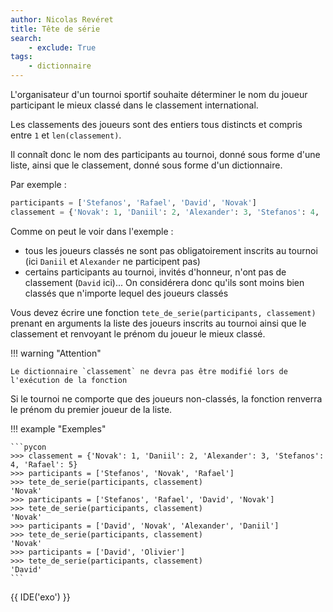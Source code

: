 ```yaml
---
author: Nicolas Revéret
title: Tête de série
search:
    - exclude: True
tags:
    - dictionnaire
---
```

L'organisateur d'un tournoi sportif souhaite déterminer le nom du joueur participant le mieux classé dans le classement international.

Les classements des joueurs sont des entiers tous distincts et compris entre `1` et `len(classement)`.

Il connaît donc le nom des participants au tournoi, donné sous forme d'une liste, ainsi que le classement, donné sous forme d'un dictionnaire.

Par exemple :

```python
participants = ['Stefanos', 'Rafael', 'David', 'Novak']
classement = {'Novak': 1, 'Daniil': 2, 'Alexander': 3, 'Stefanos': 4, 'Rafael': 5}
```

Comme on peut le voir dans l'exemple :

* tous les joueurs classés ne sont pas obligatoirement inscrits au tournoi (ici `Daniil` et `Alexander` ne participent pas)
* certains participants au tournoi, invités d'honneur, n'ont pas de classement (`David` ici)... On considérera donc qu'ils sont moins bien classés que n'importe lequel des joueurs classés

Vous devez écrire une fonction `tete_de_serie(participants, classement)` prenant en arguments la liste des joueurs inscrits au tournoi ainsi que le classement et renvoyant le prénom du joueur le mieux classé.

!!! warning "Attention"

    Le dictionnaire `classement` ne devra pas être modifié lors de l'exécution de la fonction

Si le tournoi ne comporte que des joueurs non-classés, la fonction renverra le prénom du premier joueur de la liste.

!!! example "Exemples"

    ```pycon
    >>> classement = {'Novak': 1, 'Daniil': 2, 'Alexander': 3, 'Stefanos': 4, 'Rafael': 5}
    >>> participants = ['Stefanos', 'Novak', 'Rafael']
    >>> tete_de_serie(participants, classement)
    'Novak'
    >>> participants = ['Stefanos', 'Rafael', 'David', 'Novak']
    >>> tete_de_serie(participants, classement)
    'Novak'
    >>> participants = ['David', 'Novak', 'Alexander', 'Daniil']
    >>> tete_de_serie(participants, classement)
    'Novak'
    >>> participants = ['David', 'Olivier']
    >>> tete_de_serie(participants, classement)
    'David'
    ```

{{ IDE('exo') }}
